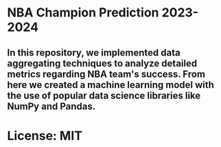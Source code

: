 # NBA Champion Prediction 2023-2024 

## In this repository, we implemented data aggregating techniques to analyze detailed metrics regarding NBA team's success. From here we created a machine learning model with the use of popular data science libraries like NumPy and Pandas.

# License: MIT
